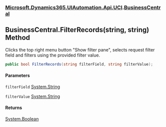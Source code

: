 ### [Microsoft.Dynamics365.UIAutomation.Api.UCI](Microsoft.Dynamics365.UIAutomation.Api.UCI.md 'Microsoft.Dynamics365.UIAutomation.Api.UCI').[BusinessCentral](BusinessCentral.md 'Microsoft.Dynamics365.UIAutomation.Api.UCI.BusinessCentral')

## BusinessCentral.FilterRecords(string, string) Method

Clicks the top right menu button "Show filter pane", selects request filter field and filters using the provided filter value.

```csharp
public bool FilterRecords(string filterField, string filterValue);
```
#### Parameters

<a name='Microsoft.Dynamics365.UIAutomation.Api.UCI.BusinessCentral.FilterRecords(string,string).filterField'></a>

`filterField` [System.String](https://docs.microsoft.com/en-us/dotnet/api/System.String 'System.String')

<a name='Microsoft.Dynamics365.UIAutomation.Api.UCI.BusinessCentral.FilterRecords(string,string).filterValue'></a>

`filterValue` [System.String](https://docs.microsoft.com/en-us/dotnet/api/System.String 'System.String')

#### Returns
[System.Boolean](https://docs.microsoft.com/en-us/dotnet/api/System.Boolean 'System.Boolean')
